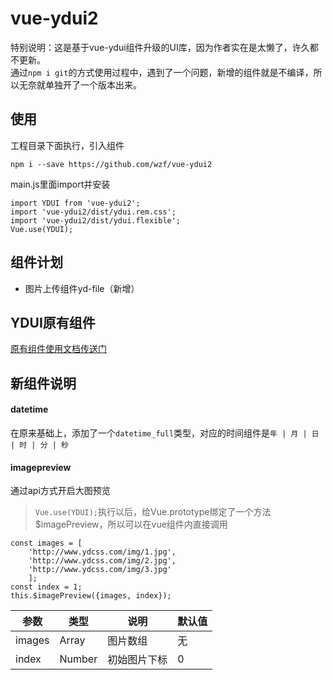 # vue-ydui2
特别说明：这是基于vue-ydui组件升级的UI库，因为作者实在是太懒了，许久都不更新。<br/>
通过```npm i git```的方式使用过程中，遇到了一个问题，新增的组件就是不编译，所以无奈就单独开了一个版本出来。

## 使用
工程目录下面执行，引入组件
```
npm i --save https://github.com/wzf/vue-ydui2
```

main.js里面import并安装
```
import YDUI from 'vue-ydui2';
import 'vue-ydui2/dist/ydui.rem.css';
import 'vue-ydui2/dist/ydui.flexible';
Vue.use(YDUI);
```

## 组件计划
* 图片上传组件yd-file（新增）


## YDUI原有组件
[原有组件使用文档传送门](http://vue.ydui.org/docs/#/quickstart)

## 新组件说明
#### datetime
在原来基础上，添加了一个```datetime_full```类型，对应的时间组件是```年 | 月 | 日 | 时 | 分 | 秒```

#### imagepreview
通过api方式开启大图预览<br/>
> ```Vue.use(YDUI);```执行以后，给Vue.prototype绑定了一个方法$imagePreview，所以可以在vue组件内直接调用
```
const images = [
    'http://www.ydcss.com/img/1.jpg',
    'http://www.ydcss.com/img/2.jpg',
    'http://www.ydcss.com/img/3.jpg'
    ];
const index = 1;    
this.$imagePreview({images, index});
```
参数 | 类型 | 说明 | 默认值
---|---|---|---
images | Array | 图片数组 | 无
index | Number | 初始图片下标 | 0

